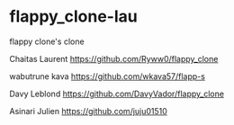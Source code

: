# flappy_clone-lau
flappy clone's clone

Chaitas Laurent
https://github.com/Ryww0/flappy_clone

wabutrune kava
https://github.com/wkava57/flapp-s

Davy Leblond
https://github.com/DavyVador/flappy_clone

Asinari Julien
https://github.com/juju01510
